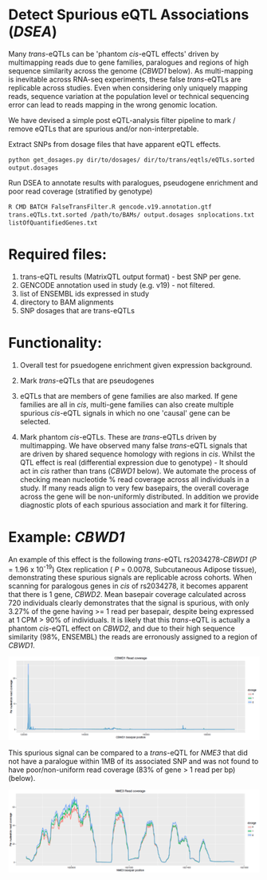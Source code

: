 # Detect Spurious eQTL Associations (*DSEA*)
Many *trans*-eQTLs can be 'phantom *cis*-eQTL effects' driven by multimapping reads due to gene families, paralogues and regions of high sequence similarity across the genome (*CBWD1* below). As multi-mapping is inevitable across RNA-seq experiments, these false *trans*-eQTLs are replicable across studies. Even when considering only uniquely mapping reads, sequence variation at the population level or technical sequencing error can lead to reads mapping in the wrong genomic location.

We have devised a simple post eQTL-analysis filter pipeline to mark / remove eQTLs that are spurious and/or non-interpretable.

Extract SNPs from dosage files that have apparent eQTL effects.
```
python get_dosages.py dir/to/dosages/ dir/to/trans/eqtls/eQTLs.sorted output.dosages
```

Run DSEA to annotate results with paralogues, pseudogene enrichment and poor read coverage (stratified by genotype)
```
R CMD BATCH FalseTransFilter.R gencode.v19.annotation.gtf trans.eQTLs.txt.sorted /path/to/BAMs/ output.dosages snplocations.txt listOfQuantifiedGenes.txt
```
# Required files:

1. trans-eQTL results (MatrixQTL output format) - best SNP per gene.
2. GENCODE annotation used in study (e.g. v19) - not filtered.
3. list of ENSEMBL ids expressed in study
4. directory to BAM alignments
5. SNP dosages that are trans-eQTLs


# Functionality:

1. Overall test for psuedogene enrichment given expression background.

2. Mark *trans*-eQTLs that are pseudogenes

3. eQTLs that are members of gene families are also marked. If gene families are all in *cis*, multi-gene families can also create multiple spurious *cis*-eQTL signals in which no one 'causal' gene can be selected.

4. Mark phantom *cis*-eQTLs. These are *trans*-eQTLs driven by multimapping. We have observed many false *trans*-eQTL signals that are driven by shared sequence homology with regions in *cis*. Whilst the QTL effect is real (differential expression due to genotype) - It should act in *cis* rather than trans (*CBWD1* below). We automate the process of checking mean nucleotide % read coverage across all individuals in a study. If many reads align to very few basepairs, the overall coverage across the gene will be non-uniformly distributed. In addition we provide diagnostic plots of each spurious association and mark it for filtering.

# Example: *CBWD1*

An example of this effect is the following *trans*-eQTL rs2034278-*CBWD1* (*P* =  1.96 x 10<sup>-19</sup>) Gtex replication ( *P* = 0.0078, Subcutaneous Adipose tissue), demonstrating these spurious signals are replicable across cohorts. When scanning for paralogous genes in *cis* of rs2034278, it becomes apparent that there is 1 gene, *CBWD2*. Mean basepair coverage calculated across 720 individuals clearly demonstrates that the signal is spurious, with only 3.27% of the gene having >= 1 read per basepair, despite being expressed at 1 CPM > 90% of individuals. It is likely that this *trans*-eQTL is actually a phantom *cis*-eQTL effect on *CBWD2*, and due to their high sequence similarity (98%, ENSEMBL) the reads are erronously assigned to a region of *CBWD1*.


![Alt text](CBWD2.png?raw=true)


This spurious signal can be compared to a *trans*-eQTL for *NME3* that did not have a paralogue within 1MB of its associated SNP and was not found to have poor/non-uniform read coverage (83% of gene > 1 read per bp) (below).


![alt tag](https://raw.githubusercontent.com/GlastonburyC/DSEA/master/NME.png?token=AEA_S53_l77mLA8tmlymtquCJAjbvowkks5W6vM5wA%3D%3D)
